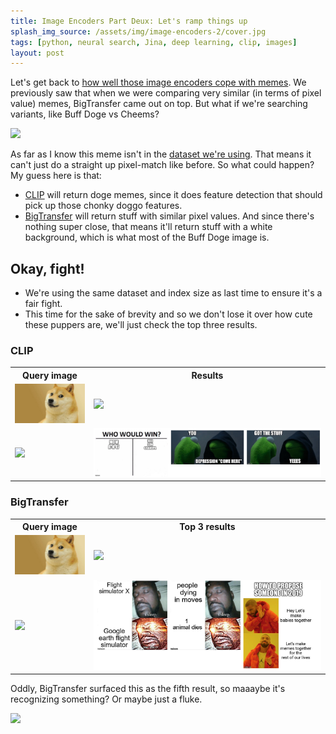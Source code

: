 ```yaml
---
title: Image Encoders Part Deux: Let's ramp things up
splash_img_source: /assets/img/image-encoders-2/cover.jpg
tags: [python, neural search, Jina, deep learning, clip, images]
layout: post
---
```


Let's get back to [how well those image encoders cope with memes](http://blog.alexcg.net/2021/09/18/comparing-bit-and-clip-image-encoders.html). We previously saw that when we were comparing very similar (in terms of pixel value) memes, BigTransfer came out on top. But what if we're searching variants, like Buff Doge vs Cheems?

![](https://imgflip.com/s/meme/Buff-Doge-vs-Cheems.png)

As far as I know this meme isn't in the [dataset we're using](https://www.kaggle.com/abhishtagatya/imgflipscraped-memes-caption-dataset). That means it can't just do a straight up pixel-match like before. So what could happen? My guess here is that:

- [CLIP](https://hub.jina.ai/executor/0hnlmu3q) will return doge memes, since it does feature detection that should pick up those chonky doggo features.
- [BigTransfer](https://hub.jina.ai/executor/04yakw38) will return stuff with similar pixel values. And since there's nothing super close, that means it'll return stuff with a white background, which is what most of the Buff Doge image is.

## Okay, fight!

- We're using the same dataset and index size as last time to ensure it's a fair fight.
- This time for the sake of brevity and so we don't lose it over how cute these puppers are, we'll just check the top three results.

### CLIP

<table>

<colgroup>
  <col span="1" style="width: 25%">
  <col span="1" style="width: 75%">
</colgroup>

<tbody>
  <tr>
    <th width>
      Query image
    </th>
    <th>
      Results
    </th>
  </tr>
  <tr>
    <td><img src="/assets/img/image-encoders/inputs/doge.jpg" ></td>
    <td><img src="/assets/img/image-encoders-part-2/clip/doge.png"></td>
  </tr>
  <tr>
    <td><img src="/assets/img/image-encoders-2/inputs/buff-doge.jpg" ></td>
    <td><img src="/assets/img/image-encoders-2/clip/buff-doge.png" ></td>
  </tr>
</tbody>
</table>

  
### BigTransfer

<table>

<colgroup>
  <col span="1" style="width: 25%">
  <col span="1" style="width: 75%">
</colgroup>

<tbody>
  <tr>
    <th width>
      Query image
    </th>
    <th>
      Top 3 results
    </th>
  </tr>
  <tr>
    <td><img src="/assets/img/image-encoders/inputs/doge.jpg" ></td>
    <td><img src="/assets/img/image-encoders-part-2/bit/doge.png"></td>
  </tr>
  <tr>
    <td><img src="/assets/img/image-encoders-2/inputs/buff-doge.jpg" ></td>
    <td><img src="/assets/img/image-encoders-2/bit/buff-doge.png" ></td>
  </tr>
</tbody>
  
  
</table>

Oddly, BigTransfer surfaced this as the fifth result, so maaaybe it's recognizing something? Or maybe just a fluke.

![](http://examples.jina.ai/memes/media/aa09080eb06b048f7f0e0c054b19be63c4e319085914a25286d145e4.jpeg)
